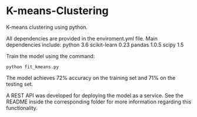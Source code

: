# K-means-Clustering
K-means clustering using python.

All dependencies are provided in the enviroment.yml file.
Main dependencies include:
python 3.6
scikit-learn 0.23
pandas 1.0.5
scipy 1.5

Train the model using the command:
```
python fit_kmeans.py
```

The model achieves 72% accuracy on the training set and 71% on the testing set.

A REST API was developed for deploying the model as a service. See the README inside the corresponding folder for more information regarding this functionality.

